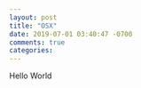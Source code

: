 ```yaml
---
layout: post
title: "OSX"
date: 2019-07-01 03:40:47 -0700
comments: true
categories: 
---
```


Hello World